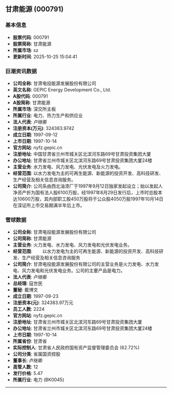 ## 甘肃能源 (000791)

### 基本信息

- **股票代码**: 000791
- **股票简称**: 甘肃能源
- **所属市场**: sz
- **更新时间**: 2025-10-25 15:04:41

### 巨潮资讯数据

- **公司全称**: 甘肃电投能源发展股份有限公司
- **英文名称**: GEPIC Energy Development Co., Ltd.
- **A股代码**: 000791
- **A股简称**: 甘肃能源
- **所属市场**: 深交所主板
- **所属行业**: 电力、热力生产和供应业
- **法人代表**: 卢继卿
- **注册资本(万元)**: 324383.9742
- **成立日期**: 1997-09-12
- **上市日期**: 1997-10-14
- **官方网站**: nyfz.gepic.cn
- **注册地址**: 中国甘肃省兰州市城关区北滨河东路69号甘肃投资集团大厦
- **办公地址**: 甘肃省兰州市城关区北滨河东路69号甘肃投资集团大厦24楼
- **主营业务**: 水力发电、风力发电、光伏发电及火力发电。
- **经营范围**: 以水力发电为主的可再生能源、新能源的投资开发、高科技研发、生产经营及相关信息咨询服务。
- **公司简介**: 公司系由西北油漆厂于1997年9月12日独家发起设立；始以发起人净资产折为国有法人股6100万股，经1997年8月29日发行后，上市时总股本达10600万股，其内部职工股450万股将于公众股4050万股1997年10月14日在深证所上市交易期满半年后上市。

### 雪球数据

- **公司全称**: 甘肃电投能源发展股份有限公司
- **公司简称**: 甘肃能源
- **主营业务**: 火力发电、水力发电、风力发电和光伏发电业务。
- **经营范围**: 　　以水力发电为主的可再生能源、新能源的投资开发、高科技研发、生产经营及相关信息咨询服务
- **公司简介**: 甘肃电投能源发展股份有限公司的主营业务是火力发电、水力发电、风力发电和光伏发电业务。公司的主要产品是电力。
- **法人代表**: 卢继卿
- **总经理**: 寇世民
- **董秘**: 戴博文
- **成立日期**: 1997-09-23
- **注册资本(元)**: 324383.97万元
- **员工人数**: 2224
- **官方网站**: nyfz.gepic.cn
- **注册地址**: 甘肃省兰州市城关区北滨河东路69号甘肃投资集团大厦
- **办公地址**: 甘肃省兰州市城关区北滨河东路69号甘肃投资集团大厦24楼
- **上市日期**: 1997-10-14
- **所属省份**: 甘肃省
- **实际控制人**: 甘肃省人民政府国有资产监督管理委员会 (62.72%)
- **公司分类**: 省属国资控股
- **董事长**: 卢继卿
- **高管人数**: 12
- **发行价格**: 5.47
- **所属行业**: 电力 (BK0045)

---